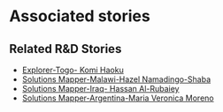 # Associated stories

<!-- !!DO NOT REMOVE!! start autogenerated hyperlinks -->
## Related R&D Stories
- [Explorer\-Togo\- Komi Haoku](/RnD-Archive/stories/?doc=Explorers_TGO)
- [Solutions Mapper\-Malawi\-Hazel Namadingo\-Shaba](/RnD-Archive/stories/?doc=SolutionMappers_MWI)
- [Solutions Mapper\-Iraq\- Hassan Al\-Rubaiey](/RnD-Archive/stories/?doc=SolutionMappers_IRQ)
- [Solutions Mapper\-Argentina\-Maria Veronica Moreno](/RnD-Archive/stories/?doc=SolutionMappers_ARG)
<!-- !!DO NOT REMOVE!! end autogenerated hyperlinks -->